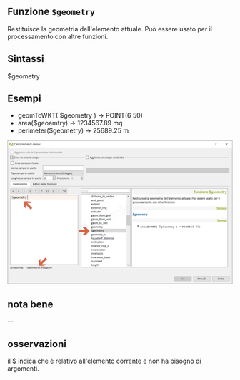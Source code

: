 ## Funzione `$geometry`

Restituisce la geometria dell'elemento attuale. Può essere usato per il processamento con altre funzioni.

## Sintassi

$geometry

## Esempi


* geomToWKT( $geometry ) → POINT(6 50)
* area($geoamtry) → 1234567.89 mq
* perimeter($geometry) → 25689.25 m

![](/img/geometria/$geometry/$geometry1.png)

## nota bene

--

## osservazioni

il $ indica che è relativo all'elemento corrente e non ha bisogno di argomenti.